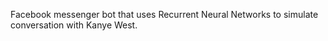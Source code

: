 Facebook messenger bot that uses Recurrent Neural Networks to simulate conversation with Kanye West.
